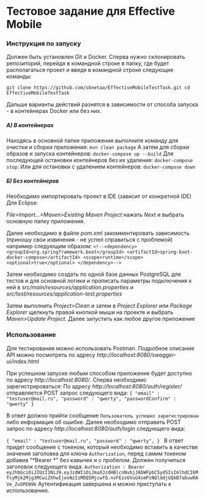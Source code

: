 # **Тестовое задание для Effective Mobile**

### **Инструкция по запуску**

Должен быть установлен Git и Docker. 
Сперва нужно склонировать репозиторий, перейдя в командной строке в папку, где будет располагаться проект и введя в командной строке следующие команды:

`git clone https://github.com/sbnetaa/EffectiveMobileTestTask.git
cd EffectiveMobileTestTask`

Дальше варианты действий разнятся в зависимости от способа запуска - в контейнерах Docker или без них.

##### **А) В контейнерах**

Находясь в основной папке приложения выполните команду для очистки и сборки приложения: 
`mvn clean package`
А затем для сборки образов и запуска контейнеров:
`docker-compose up --build`
Для последующей остановки контейнеров без их удаления:
`docker-compose stop`:
Или для остановки с удалением контейнеров:
`docker-compose down`

##### **Б) Без контейнеров**

Необходимо импортировать проект в IDE (зависит от конкретной IDE)
Для Eclipse:

*File>Import...>Maven>Existing Maven Project*
нажать *Next* и выбрать основную папку приложения.


Далее необходимо в файле *pom.xml* закомментировать зависимость (приношу свои извинения - не успел справиться с проблемой) например следующим образом:
`<!--<dependency>
	<groupId>org.springframework.boot</groupId>
	<artifactId>spring-boot-docker-compose</artifactId>
	<scope>runtime</scope>
	<optional>true</optional>
</dependency>-->`

Затем необходимо создать по одной базе данных PostgreSQL для тестов и для основной логики и прописать параметры подключения к ней в *src/main/resources/application.properties* и *src/test/resources/application-test.properties*

Затем выполнить *Project>Clean* и затем в *Project Explorer* или *Package Explorer* щелкнуть правой кнопкой мыши на проекте и выбрать *Maven>Update Project*. Далее запустить как любое другое приложение

### **Использование**

Для тестирования можно использовать Postman. Подробное описание API можно посмотреть по адресу *http://localhost:8080/swagger-ui/index.html*

При успешном запуске любым способом приложение будет доступно по адресу *http://localhost:8080/*. 
Сперва необходимо зарегистрироваться: 
По адресу *http://localhost:8080/auth/register/* отправляется POST запрос следующего вида:
`{
	"email" : "testuser@mail.ru",
	"password" : "qwerty",
	"passwordConfirm" : "qwerty"
}
`

В ответ должно прийти сообщение
`Пользователь успешно зарегистрирован`
либо информация об ошибке.
Далее необходимо отправить POST запрос по адресу *http://localhost:8080/auth/login* следующего вида:

`{
	"email" : "testuser@mail.ru",
	"password" : "qwerty",
}
`
В ответ придет сообщение с токеном, который необходимо вставить в качестве значения заголовка для ключа `Authorization`, перед самим токеном добавив "*Bearer *" без кавычек и с пробелом. Должен получиться заголовок следующего вида:
`Authorization : Bearer eyJhbGciOiJIUzI1NiJ9.eyJzdWIiOiJmaXJzdHBlcnNvbjJAbWFpbC5ydSIsImlhdCI6MTcyMjk2Mjg3MCwiZXhwIjoxNzIzMDQ5MjcwfQ.nsFEzxUVuG4smPzNQlddjUQkB7abuw0AVe_ZvOPEN9k`
Аутентификация завершена и можно приступать к использованию.

 
